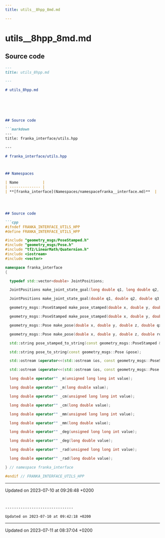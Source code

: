 ```yaml
---
title: utils__8hpp_8md.md

---
```


# utils__8hpp_8md.md






## Source code

```markdown
---
title: utils_8hpp.md

---

# utils_8hpp.md






## Source code

```markdown
---
title: franka_interface/utils.hpp

---

# franka_interface/utils.hpp



## Namespaces

| Name           |
| -------------- |
| **[franka_interface](Namespaces/namespacefranka__interface.md)**  |




## Source code

```cpp
#ifndef FRANKA_INTERFACE_UTILS_HPP
#define FRANKA_INTERFACE_UTILS_HPP

#include "geometry_msgs/PoseStamped.h"
#include "geometry_msgs/Pose.h"
#include "tf2/LinearMath/Quaternion.h"
#include <iostream>
#include <vector>

namespace franka_interface
{

  typedef std::vector<double> JointPositions;

  JointPositions make_joint_state_goal(long double q1, long double q2, long double q3, long double q4, long double q5, long double q6, long double q7);

  JointPositions make_joint_state_goal(double q1, double q2, double q3, double q4, double q5, double q6, double q7);

  geometry_msgs::PoseStamped make_pose_stamped(double x, double y, double z, double qx, double qy, double qz, double qw, std::string frame_id);

  geometry_msgs::PoseStamped make_pose_stamped(double x, double y, double z, double roll, double pitch, double yaw, std::string frame_id);

  geometry_msgs::Pose make_pose(double x, double y, double z, double qx, double qy, double qz, double qw);

  geometry_msgs::Pose make_pose(double x, double y, double z, double roll, double pitch, double yaw);

  std::string pose_stamped_to_string(const geometry_msgs::PoseStamped &pose_stamped);

  std::string pose_to_string(const geometry_msgs::Pose &pose);

  std::ostream &operator<<(std::ostream &os, const geometry_msgs::PoseStamped &pose_stamped);

  std::ostream &operator<<(std::ostream &os, const geometry_msgs::Pose &pose);

  long double operator"" _m(unsigned long long int value);

  long double operator"" _m(long double value);

  long double operator"" _cm(unsigned long long int value);

  long double operator"" _cm(long double value);

  long double operator"" _mm(unsigned long long int value);

  long double operator"" _mm(long double value);

  long double operator"" _deg(unsigned long long int value);

  long double operator"" _deg(long double value);

  long double operator"" _rad(unsigned long long int value);

  long double operator"" _rad(long double value);

} // namespace franka_interface

#endif // FRANKA_INTERFACE_UTILS_HPP
```


-------------------------------

Updated on 2023-07-10 at 09:26:48 +0200
```


-------------------------------

Updated on 2023-07-10 at 09:42:18 +0200
```


-------------------------------

Updated on 2023-07-11 at 08:37:04 +0200
